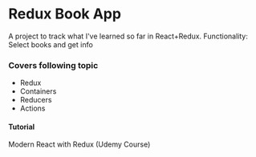 # Redux Book App
A project to track what I've learned so far in React+Redux. Functionality: Select books and get info

### Covers following topic

* Redux
* Containers
* Reducers
* Actions

#### Tutorial
Modern React with Redux (Udemy Course)
